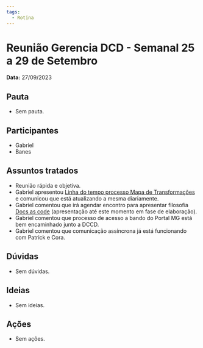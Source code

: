 ```yaml
---
tags:
  - Rotina
---
```


# Reunião Gerencia DCD - Semanal 25 a 29 de Setembro

**Data:** 27/09/2023

## Pauta
- Sem pauta.

## Participantes
- Gabriel
- Banes

## Assuntos tratados
- Reunião rápida e objetiva.
- Gabriel apresentou [Linha do tempo processo Mapa de Transformações](https://suges-mg.github.io/handbook/linha_do_tempo/mapa_transformacao/) e comunicou que está atualizando a mesma diariamente.
- Gabriel comentou que irá agendar encontro para apresentar filosofia [Docs as code](../apresentacoes/20230926_docs_as_code.md) (apresentação até este momento em fase de elaboração).
- Gabriel comentou que processo de acesso a bando do Portal MG está bem encaminhado junto a DCCD.
- Gabriel comentou que comunicação assíncrona já está funcionando com Patrick e Cora.

## Dúvidas
- Sem dúvidas.

## Ideias
- Sem ideias.

## Ações
- Sem ações.
